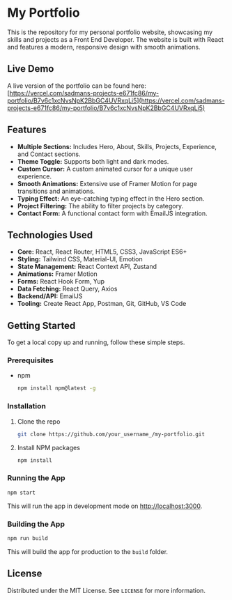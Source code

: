 <!-- @format -->

# My Portfolio

This is the repository for my personal portfolio website, showcasing my skills and projects as a Front End Developer. The website is built with React and features a modern, responsive design with smooth animations.

## Live Demo

A live version of the portfolio can be found here: [https://vercel.com/sadmans-projects-e671fc86/my-portfolio/B7v6c1xcNvsNpK2BbGC4UVRxqLi5](https://vercel.com/sadmans-projects-e671fc86/my-portfolio/B7v6c1xcNvsNpK2BbGC4UVRxqLi5)

## Features

-   **Multiple Sections:** Includes Hero, About, Skills, Projects, Experience, and Contact sections.
-   **Theme Toggle:** Supports both light and dark modes.
-   **Custom Cursor:** A custom animated cursor for a unique user experience.
-   **Smooth Animations:** Extensive use of Framer Motion for page transitions and animations.
-   **Typing Effect:** An eye-catching typing effect in the Hero section.
-   **Project Filtering:** The ability to filter projects by category.
-   **Contact Form:** A functional contact form with EmailJS integration.

## Technologies Used

-   **Core:** React, React Router, HTML5, CSS3, JavaScript ES6+
-   **Styling:** Tailwind CSS, Material-UI, Emotion
-   **State Management:** React Context API, Zustand
-   **Animations:** Framer Motion
-   **Forms:** React Hook Form, Yup
-   **Data Fetching:** React Query, Axios
-   **Backend/API:** EmailJS
-   **Tooling:** Create React App, Postman, Git, GitHub, VS Code

## Getting Started

To get a local copy up and running, follow these simple steps.

### Prerequisites

-   npm
    ```sh
    npm install npm@latest -g
    ```

### Installation

1.  Clone the repo
    ```sh
    git clone https://github.com/your_username_/my-portfolio.git
    ```
2.  Install NPM packages
    ```sh
    npm install
    ```

### Running the App

```sh
npm start
```

This will run the app in development mode on [http://localhost:3000](http://localhost:3000).

### Building the App

```sh
npm run build
```

This will build the app for production to the `build` folder.

## License

Distributed under the MIT License. See `LICENSE` for more information.
